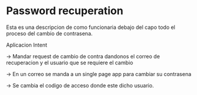 # Password recuperation

Esta es una descripcion de como funcionaria debajo del capo todo el proceso del cambio de contrasena.

Aplicacion Intent

-> Mandar request de cambio de contra dandonos el correo de recuperacion y el usuario que se requiere el cambio

-> En un correo se manda a un single page app para cambiar su contrasena

-> Se cambia el codigo de acceso donde este dicho usuario.
